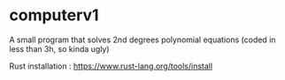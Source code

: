 # computerv1
A small program that solves 2nd degrees polynomial equations (coded in less than 3h, so kinda ugly)

Rust installation : https://www.rust-lang.org/tools/install
